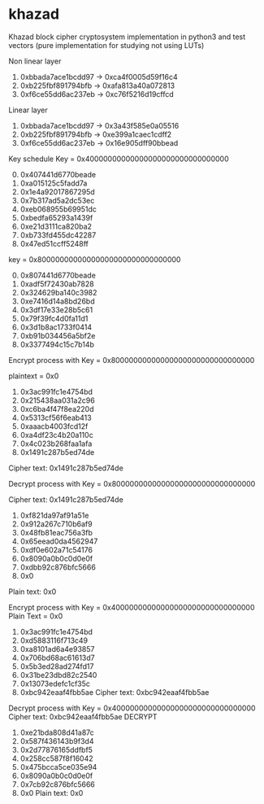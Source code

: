 # khazad
Khazad block cipher cryptosystem implementation in python3 and test vectors (pure implementation for studying not using LUTs)

Non linear layer
1. 0xbbada7ace1bcdd97 -> 0xca4f0005d59f16c4
2. 0xb225fbf891794bfb -> 0xafa813a40a072813
3. 0xf6ce55dd6ac237eb -> 0xc76f5216d19cffcd

Linear layer
1. 0xbbada7ace1bcdd97 -> 0x3a43f585e0a05516
2. 0xb225fbf891794bfb -> 0xe399a1caec1cdff2
3. 0xf6ce55dd6ac237eb -> 0x16e905dff90bbead

Key schedule
Key = 0x40000000000000000000000000000000

0. 0x407441d6770beade
1. 0xa015125c5fadd7a
2. 0x1e4a92017867295d
3. 0x7b317ad5a2dc53ec
4. 0xeb068955b69951dc
5. 0xbedfa65293a1439f
6. 0xe21d3111ca820ba2
7. 0xb733fd455dc42287
8. 0x47ed51ccff5248ff

key = 0x80000000000000000000000000000000

0. 0x807441d6770beade
1. 0xadf5f72430ab7828
2. 0x324629ba140c3982
3. 0xe7416d14a8bd26bd
4. 0x3df17e33e28b5c61
5. 0x79f39fc4d0fa11d1
6. 0x3d1b8ac1733f0414
7. 0xb91b034456a5bf2e
8. 0x3377494c15c7b14b

Encrypt process with
Key = 0x80000000000000000000000000000000

plaintext = 0x0

1. 0x3ac991fc1e4754bd
2. 0x215438aa031a2c96
3. 0xc6ba4f47f8ea220d
4. 0x5313cf56f6eab413
5. 0xaaacb4003fcd12f
6. 0xa4df23c4b20a110c
7. 0x4c023b268faa1afa
8. 0x1491c287b5ed74de

Cipher text: 0x1491c287b5ed74de

Decrypt process with
Key = 0x80000000000000000000000000000000

Cipher text: 0x1491c287b5ed74de

1. 0xf821da97af91a51e
2. 0x912a267c710b6af9
3. 0x48fb81eac756a3fb
4. 0x65eead0da4562947
5. 0xdf0e602a71c54176
6. 0x8090a0b0c0d0e0f
7. 0xdbb92c876bfc5666
8. 0x0

Plain text: 0x0


Encrypt process with
Key = 0x40000000000000000000000000000000
Plain Text = 0x0

1. 0x3ac991fc1e4754bd
2. 0xd5883116f713c49
3. 0xa8101ad6a4e93857
4. 0x706bd68ac61613d7
5. 0x5b3ed28ad274fd17
6. 0x31be23dbd82c2540
7. 0x13073edefc1cf35c
8. 0xbc942eaaf4fbb5ae
Cipher text: 0xbc942eaaf4fbb5ae

Decrypt process with
Key = 0x40000000000000000000000000000000
Cipher text: 0xbc942eaaf4fbb5ae
DECRYPT
1. 0xe21bda808d41a87c
2. 0x587f436143b9f3d4
3. 0x2d77876165ddfbf5
4. 0x258cc587f8f16042
5. 0x475bcca5ce035e94
6. 0x8090a0b0c0d0e0f
7. 0x7cb92c876bfc5666
8. 0x0
Plain text: 0x0
